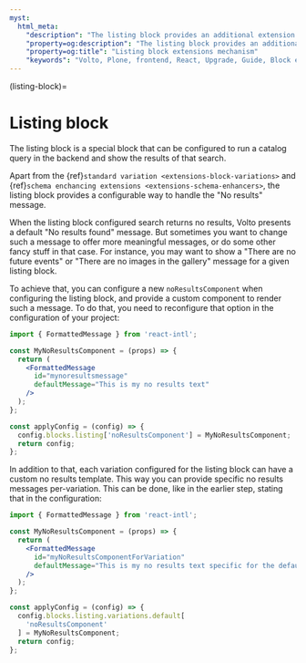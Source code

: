 ```yaml
---
myst:
  html_meta:
    "description": "The listing block provides an additional extension letting the developer modify the default 'No results found' message using the configuration of the block"
    "property=og:description": "The listing block provides an additional extension letting the developer modify the default 'No results found' message using the configuration of the block"
    "property=og:title": "Listing block extensions mechanism"
    "keywords": "Volto, Plone, frontend, React, Upgrade, Guide, Block extensions, variations, schema enhancers, listing block"
---
```


(listing-block)=

# Listing block

The listing block is a special block that can be configured to run a catalog query in the backend and show the results of that search.

Apart from the {ref}`standard variation <extensions-block-variations>` and {ref}`schema enchancing extensions <extensions-schema-enhancers>`, the listing block provides a configurable way to handle the "No results" message.

When the listing block configured search returns no results, Volto presents a default "No results found" message.
But sometimes you want to change such a message to offer more meaningful messages, or do some other fancy stuff in that case.
For instance, you may want to show a "There are no future events" or "There are no images in the gallery" message for a given listing block.

To achieve that, you can configure a new `noResultsComponent` when configuring the listing block, and provide a custom component to render such a message.
To do that, you need to reconfigure that option in the configuration of your project:

```jsx
import { FormattedMessage } from 'react-intl';

const MyNoResultsComponent = (props) => {
  return (
    <FormattedMessage
      id="mynoresultsmessage"
      defaultMessage="This is my no results text"
    />
  );
};

const applyConfig = (config) => {
  config.blocks.listing['noResultsComponent'] = MyNoResultsComponent;
  return config;
};
```

In addition to that, each variation configured for the listing block can have a custom no results template.
This way you can provide specific no results messages per-variation.
This can be done, like in the earlier step, stating that in the configuration:

```jsx
import { FormattedMessage } from 'react-intl';

const MyNoResultsComponent = (props) => {
  return (
    <FormattedMessage
      id="myNoResultsComponentForVariation"
      defaultMessage="This is my no results text specific for the default variation "
    />
  );
};

const applyConfig = (config) => {
  config.blocks.listing.variations.default[
    'noResultsComponent'
  ] = MyNoResultsComponent;
  return config;
};
```
